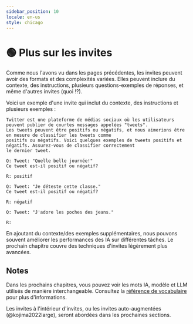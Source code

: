 ```yaml
---
sidebar_position: 10
locale: en-us
style: chicago
---
```


# 🟢 Plus sur les invites


Comme nous l'avons vu dans les pages précédentes, les invites peuvent avoir des formats et des complexités variées. Elles peuvent inclure du contexte, des instructions, plusieurs questions-exemples de réponses, et même d'autres invites (quoi !?).


Voici un exemple d'une invite qui inclut du contexte, des instructions et plusieurs exemples :


```text
Twitter est une plateforme de médias sociaux où les utilisateurs peuvent publier de courtes messages appelées "tweets".
Les tweets peuvent être positifs ou négatifs, et nous aimerions être en mesure de classifier les tweets comme 
positifs ou négatifs. Voici quelques exemples de tweets positifs et négatifs. Assurez-vous de classifier correctement 
le dernier tweet.

Q: Tweet: "Quelle belle journée!"
Ce tweet est-il positif ou négatif?

R: positif

Q: Tweet: "Je déteste cette classe."
Ce tweet est-il positif ou négatif?

R: négatif

Q: Tweet: "J'adore les poches des jeans."

R:
```

En ajoutant du contexte/des exemples supplémentaires, nous pouvons souvent améliorer les performances des
IA sur différentes tâches. Le prochain chapitre couvre des techniques d'invites légèrement plus avancées.


## Notes

Dans les prochains chapitres, vous pouvez voir les mots IA, modèle et LLM 
utilisés de manière interchangeable. Consultez la [référence de vocabulaire](https://learnprompting.org/docs/vocabulary) pour plus d'informations.


Les invites à l'intérieur d'invites, ou les invites auto-augmentées (@kojima2022large), seront 
abordées dans les prochaines sections.